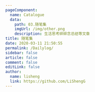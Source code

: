 ```yaml
---
pageComponent:
  name: Catalogue
  data:
    path: 03.随笔集
    imgUrl: /img/other.png
    description: 生活思考碎碎念总结等文章
title: 随笔集
date: 2020-03-11 21:50:55
permalink: /Dailylog/
sidebar: false
article: false
comment: false
editLink: false
author:
  name: lisheng
  link: https://github.com/LiShengG
---
```

